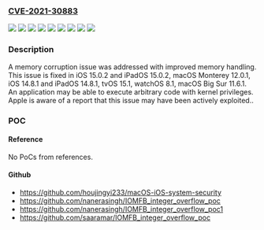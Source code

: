 ### [CVE-2021-30883](https://cve.mitre.org/cgi-bin/cvename.cgi?name=CVE-2021-30883)
![](https://img.shields.io/static/v1?label=Product&message=iOS%20and%20iPadOS&color=blue)
![](https://img.shields.io/static/v1?label=Product&message=macOS&color=blue)
![](https://img.shields.io/static/v1?label=Version&message=%3C%2011.6%20&color=brighgreen)
![](https://img.shields.io/static/v1?label=Version&message=%3C%2012.0%20&color=brighgreen)
![](https://img.shields.io/static/v1?label=Version&message=%3C%2014.8%20&color=brighgreen)
![](https://img.shields.io/static/v1?label=Version&message=%3C%2015.0%20&color=brighgreen)
![](https://img.shields.io/static/v1?label=Version&message=%3C%2015.1%20&color=brighgreen)
![](https://img.shields.io/static/v1?label=Version&message=%3C%208.1%20&color=brighgreen)
![](https://img.shields.io/static/v1?label=Vulnerability&message=An%20application%20may%20be%20able%20to%20execute%20arbitrary%20code%20with%20kernel%20privileges.%20Apple%20is%20aware%20of%20a%20report%20that%20this%20issue%20may%20have%20been%20actively%20exploited.&color=brighgreen)

### Description

A memory corruption issue was addressed with improved memory handling. This issue is fixed in iOS 15.0.2 and iPadOS 15.0.2, macOS Monterey 12.0.1, iOS 14.8.1 and iPadOS 14.8.1, tvOS 15.1, watchOS 8.1, macOS Big Sur 11.6.1. An application may be able to execute arbitrary code with kernel privileges. Apple is aware of a report that this issue may have been actively exploited..

### POC

#### Reference
No PoCs from references.

#### Github
- https://github.com/houjingyi233/macOS-iOS-system-security
- https://github.com/nanerasingh/IOMFB_integer_overflow_poc
- https://github.com/nanerasingh/IOMFB_integer_overflow_poc1
- https://github.com/saaramar/IOMFB_integer_overflow_poc

